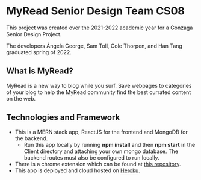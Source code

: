 # MyRead Senior Design Team CS08
This project was created over the 2021-2022 academic year for a Gonzaga Senior Design Project.

The developers Ángela George, Sam Toll, Cole Thorpen, and Han Tang graduated spring of 2022.

## What is MyRead?
MyRead is a new way to blog while you surf. Save webpages to categories of your blog to help the MyRead community find the best currated content on the web. 

## Technologies and Framework
* This is a MERN stack app, ReactJS for the frontend and MongoDB for the backend. 
    * Run this app locally by running **npm install** and then **npm start** in the Client directory and attaching your own mongo database. The backend routes must also be configured to run locally. 
* There is a chrome extension which can be found at [this repository]('https://github.com/stoll2882/extension'). 
* This app is deployed and cloud hosted on [Heroku]('https://my-read-08.herokuapp.com/home').
